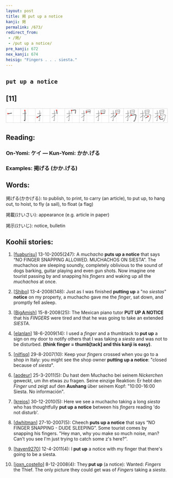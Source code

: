 ```yaml
---
layout: post
title: 掲 put up a notice
kanji: 掲
permalink: /673/
redirect_from:
 - /掲/
 - /put up a notice/
pre_kanji: 672
nex_kanji: 674
heisig: "Fingers . . . siesta."
---
```


## `put up a notice`

## [11]

<div class="stroke"><img src="../images/E68EB2.png" /></div>

## Reading:

### On-Yomi: ケイ &mdash; Kun-Yomi: かか.げる

### Examples: 掲げる (かか.げる)

## Words:

掲げる(かかげる): to publish, to print, to carry (an article), to put up, to hang out, to hoist, to fly (a sail), to float (a flag)

掲載(けいさい): appearance (e.g. article in paper)

掲示(けいじ): notice, bulletin

## Koohii stories:

1) [<a href="http://kanji.koohii.com/profile/fuaburisu">fuaburisu</a>] 13-10-2005(247): A <em>muchacho</em> <strong>puts up a notice</strong> that says “NO FINGER SNAPPING ALLOWED. MUCHACHOS ON SIESTA”. The muchachos are sleeping soundly, completely oblivious to the sound of dogs barking, guitar playing and even gun shots. Now imagine one tourist passing by and snapping his <em>fingers</em> and waking up all the <em>muchachos</em> at once. 

2) [<a href="http://kanji.koohii.com/profile/Shibo">Shibo</a>] 13-4-2008(148): Just as I was finished <strong>putting up</strong> a &quot;no <em>siestas</em>&quot; <strong>notice</strong> on my property, a muchacho gave me the <em>finger</em>, sat down, and promptly fell asleep. 

3) [<a href="http://kanji.koohii.com/profile/BigAmish">BigAmish</a>] 15-8-2008(25): The Mexican piano tutor <strong>PUT UP A NOTICE</strong> that his <em>FINGERS</em> were tired and that he was going to take an extended <em>SIESTA</em>. 

4) [<a href="http://kanji.koohii.com/profile/elanlan">elanlan</a>] 18-6-2009(14): I used a <em>finger</em> and a thumbtack to<strong> put up</strong> a sign on my door to notify others that I was taking a <em>siesta</em> and was not to be disturbed. <strong>(think finger = thumb[tack] and this kanji is easy)</strong>. 

5) [<a href="http://kanji.koohii.com/profile/nilfisq">nilfisq</a>] 29-8-2007(10): Keep your <em>fingers</em> crossed when you go to a shop in Italy: you might see the shop owner <strong>putting up a notice</strong>: &quot;closed because of <em>siesta</em>&quot;. 

6) [<a href="http://kanji.koohii.com/profile/aodeur">aodeur</a>] 25-3-2011(5): Du hast dem Muchacho bei seinem <em>Nickerchen</em> geweckt, um ihn etwas zu fragen. Seine einzige Reaktion: Er hebt den <em>Finger</em> und zeigt auf den <strong>Aushang</strong> über seinem Kopf: &quot;10:00-16:00 Siesta. No información&quot;. 

7) [<a href="http://kanji.koohii.com/profile/kreios">kreios</a>] 30-12-2010(5): Here we see a muchacho taking a long <em>siesta</em> who has thoughtfully <strong>put up a notice</strong> between his <em>fingers</em> reading &#039;do not disturb&#039;. 

8) [<a href="http://kanji.koohii.com/profile/dwhitman">dwhitman</a>] 27-10-2007(5): Cheech <strong>puts up a notice</strong> that says “NO FINGER SNAPPING - DUDE SLEEPING”. Some tourist comes by snapping his fingers. &quot;Hey man, why you make so much noise, man? Can&#039;t you see I&#039;m just trying to catch some z&#039;s here?&quot;. 

9) [<a href="http://kanji.koohii.com/profile/haven9270">haven9270</a>] 12-4-2011(4): I<strong> put up</strong> a notice with my finger that there&#039;s going to be a siesta. 

10) [<a href="http://kanji.koohii.com/profile/joxn_costello">joxn_costello</a>] 8-12-2008(4): They<strong> put up</strong> (a notice): Wanted: <em>Fingers</em> the Thief. The only picture they could get was of <em>Fingers</em> taking a <em>siesta</em>. 
